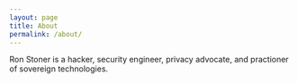 ```yaml
---
layout: page
title: About
permalink: /about/
---
```



Ron Stoner is a hacker, security engineer, privacy advocate, and practioner of sovereign technologies.
